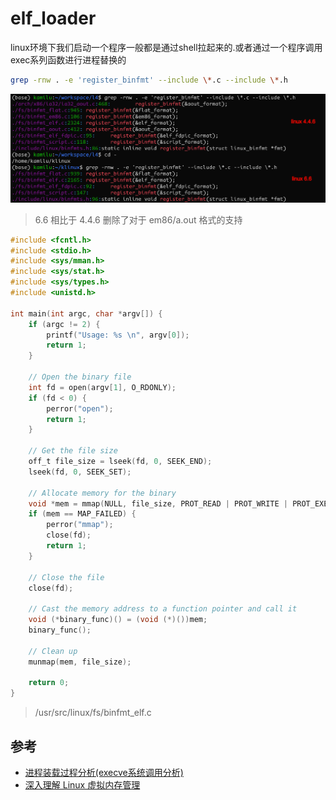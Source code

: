 
# elf_loader

linux环境下我们启动一个程序一般都是通过shell拉起来的.或者通过一个程序调用exec系列函数进行进程替换的

```bash
grep -rnw . -e 'register_binfmt' --include \*.c --include \*.h
```

![20240621154352](https://raw.githubusercontent.com/learner-lu/picbed/master/20240621154352.png)

> 6.6 相比于 4.4.6 删除了对于 em86/a.out 格式的支持

```c
#include <fcntl.h>
#include <stdio.h>
#include <sys/mman.h>
#include <sys/stat.h>
#include <sys/types.h>
#include <unistd.h>

int main(int argc, char *argv[]) {
    if (argc != 2) {
        printf("Usage: %s \n", argv[0]);
        return 1;
    }

    // Open the binary file
    int fd = open(argv[1], O_RDONLY);
    if (fd < 0) {
        perror("open");
        return 1;
    }

    // Get the file size
    off_t file_size = lseek(fd, 0, SEEK_END);
    lseek(fd, 0, SEEK_SET);

    // Allocate memory for the binary
    void *mem = mmap(NULL, file_size, PROT_READ | PROT_WRITE | PROT_EXEC, MAP_PRIVATE, fd, 0);
    if (mem == MAP_FAILED) {
        perror("mmap");
        close(fd);
        return 1;
    }

    // Close the file
    close(fd);

    // Cast the memory address to a function pointer and call it
    void (*binary_func)() = (void (*)())mem;
    binary_func();

    // Clean up
    munmap(mem, file_size);

    return 0;
}
```

> /usr/src/linux/fs/binfmt_elf.c

## 参考

- [进程装载过程分析(execve系统调用分析)](https://www.cnblogs.com/tjyuanxi/p/9313253.html)
- [深入理解 Linux 虚拟内存管理](https://www.xiaolincoding.com/os/3_memory/linux_mem.html#_5-3-%E5%86%85%E6%A0%B8%E5%A6%82%E4%BD%95%E7%AE%A1%E7%90%86%E8%99%9A%E6%8B%9F%E5%86%85%E5%AD%98%E5%8C%BA%E5%9F%9F)